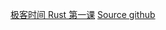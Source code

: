 
[极客时间 Rust 第一课](https://time.geekbang.org/column/intro/100085301?tab=catalog)
[Source github ](https://github.com/tyrchen/geektime-rust)


